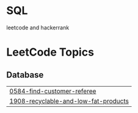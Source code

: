 # SQL
leetcode and hackerrank

<!---LeetCode Topics Start-->
# LeetCode Topics
## Database
|  |
| ------- |
| [0584-find-customer-referee](https://github.com/sumit778285/SQL/tree/master/0584-find-customer-referee) |
| [1908-recyclable-and-low-fat-products](https://github.com/sumit778285/SQL/tree/master/1908-recyclable-and-low-fat-products) |
<!---LeetCode Topics End-->